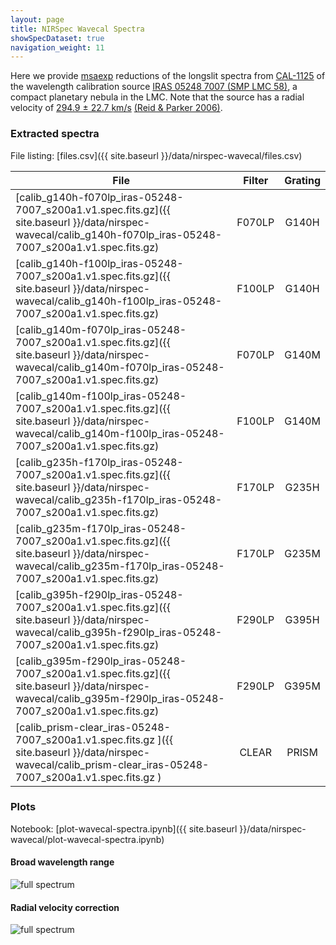 ```yaml
---
layout: page
title: NIRSpec Wavecal Spectra
showSpecDataset: true
navigation_weight: 11
---
```


Here we provide [msaexp](https://github.com/gbrammer/msaexp) reductions of the longslit spectra from [CAL-1125](https://www.stsci.edu/cgi-bin/get-proposal-info?id=1125&observatory=JWST) of the wavelength calibration source [IRAS 05248 7007 (SMP LMC 58)](http://simbad.u-strasbg.fr/simbad/sim-id?Ident=LHA+120-N+133), a compact planetary nebula in the LMC.  Note that the source has a radial velocity of [294.9 ± 22.7 km/s](http://simbad.u-strasbg.fr/simbad/sim-id?mescat.velocities=on&mescat.pm=on&mescat.mk=on&Ident=%403117300&Name=LHA+120-N+133&submit=display+selected+measurements#lab_meas) [(Reid & Parker 2006)](https://ui.adsabs.harvard.edu/abs/2006MNRAS.373..521R/abstract).

### Extracted spectra
File listing: [files.csv]({{ site.baseurl }}/data/nirspec-wavecal/files.csv)

| File | Filter | Grating |
|------|:------:|:-------:|
| [calib_g140h-f070lp_iras-05248-7007_s200a1.v1.spec.fits.gz]({{ site.baseurl }}/data/nirspec-wavecal/calib_g140h-f070lp_iras-05248-7007_s200a1.v1.spec.fits.gz) |  F070LP | G140H | 
| [calib_g140h-f100lp_iras-05248-7007_s200a1.v1.spec.fits.gz]({{ site.baseurl }}/data/nirspec-wavecal/calib_g140h-f100lp_iras-05248-7007_s200a1.v1.spec.fits.gz) |  F100LP | G140H | 
| [calib_g140m-f070lp_iras-05248-7007_s200a1.v1.spec.fits.gz]({{ site.baseurl }}/data/nirspec-wavecal/calib_g140m-f070lp_iras-05248-7007_s200a1.v1.spec.fits.gz) |  F070LP | G140M | 
| [calib_g140m-f100lp_iras-05248-7007_s200a1.v1.spec.fits.gz]({{ site.baseurl }}/data/nirspec-wavecal/calib_g140m-f100lp_iras-05248-7007_s200a1.v1.spec.fits.gz) |  F100LP | G140M | 
| [calib_g235h-f170lp_iras-05248-7007_s200a1.v1.spec.fits.gz]({{ site.baseurl }}/data/nirspec-wavecal/calib_g235h-f170lp_iras-05248-7007_s200a1.v1.spec.fits.gz) |  F170LP | G235H | 
| [calib_g235m-f170lp_iras-05248-7007_s200a1.v1.spec.fits.gz]({{ site.baseurl }}/data/nirspec-wavecal/calib_g235m-f170lp_iras-05248-7007_s200a1.v1.spec.fits.gz) |  F170LP | G235M | 
| [calib_g395h-f290lp_iras-05248-7007_s200a1.v1.spec.fits.gz]({{ site.baseurl }}/data/nirspec-wavecal/calib_g395h-f290lp_iras-05248-7007_s200a1.v1.spec.fits.gz) |  F290LP | G395H | 
| [calib_g395m-f290lp_iras-05248-7007_s200a1.v1.spec.fits.gz]({{ site.baseurl }}/data/nirspec-wavecal/calib_g395m-f290lp_iras-05248-7007_s200a1.v1.spec.fits.gz) |  F290LP | G395M | 
| [calib_prism-clear_iras-05248-7007_s200a1.v1.spec.fits.gz ]({{ site.baseurl }}/data/nirspec-wavecal/calib_prism-clear_iras-05248-7007_s200a1.v1.spec.fits.gz ) |  CLEAR  | PRISM | 

### Plots

Notebook: [plot-wavecal-spectra.ipynb]({{ site.baseurl }}/data/nirspec-wavecal/plot-wavecal-spectra.ipynb)

#### Broad wavelength range

<span class="image fit"> <img src="{{site.baseurl}}/data/nirspec-wavecal/smp58_nirspec_full.png" alt="full spectrum"> </span>

#### Radial velocity correction

<span class="image fit"> <img src="{{site.baseurl}}/data/nirspec-wavecal/smp58_nirspec_dv.png" alt="full spectrum"> </span>
